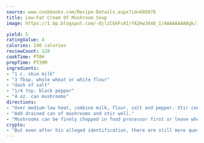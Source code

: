 ```yaml
---
source: www.cookbooks.com/Recipe-Details.aspx?id=685078
title: Low-Fat Cream Of Mushroom Soup
image: https://1.bp.blogspot.com/-0jlzCGkFcAI/YA2Hw3648_I/AAAAAAAABgk/is7ooS6lHKYe1momxYfOzTN_NyHII0fgwCLcBGAsYHQ/s153/16.png

yield: 5
ratingValue: 4
calories: 246 calories
reviewCount: 128
cookTime: PT0H
prepTime: PT39M
ingredients:
- "1 c. skim milk"
- "3 Tbsp. whole wheat or white flour"
- "dash of salt"
- "1/4 tsp. black pepper"
- "4 oz. can mushrooms"
directions:
- "Over medium-low heat, combine milk, flour, salt and pepper. Stir continuously until well blended and thick."
- "Add drained can of mushrooms and stir well."
- "Mushrooms can be finely chopped in food processor first or leave whole or chopped."
crypto:
- "But even after his alleged identification, there are still more questions than answers about the enigmatic creator of Bitcoin."
---
```

